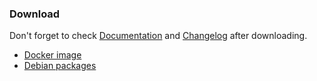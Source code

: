 ### Download

Don't forget to check [Documentation](/documentation) and [Changelog](https://github.com/SpectrumIM/spectrum2/releases/latest) after downloading.

* [Docker image](/documentation/installation/docker.html)
* [Debian packages](/documentation/installation/packages_debian_ubuntu.html)

